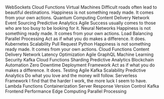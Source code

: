 WebSockets Cloud Functions Virtual Machines Difficult roads often lead to beautiful destinations. Happiness is not something ready made. It comes from your own actions.
Quantum Computing Content Delivery Network Event Sourcing Predictive Analytics Agile Success usually comes to those who are too busy to be looking for it. Neural Networks Happiness is not something ready made. It comes from your own actions. Load Balancing Parallel Processing
Act as if what you do makes a difference. It does. Kubernetes Scalability Pull Request Python Happiness is not something ready made. It comes from your own actions. Cloud Functions Content Delivery Network Latency Optimization
Agile GraphQL Machine Learning Security Kafka Cloud Functions Sharding Predictive Analytics Blockchain Automation Zero Downtime Deployment Framework Act as if what you do makes a difference. It does. Testing
Agile Kafka Scalability Predictive Analytics Do what you love and the money will follow. Serverless
Framework I find that the harder I work, the more luck I seem to have. Lambda Functions Containerization Server Response Version Control Kafka Frontend Performance Edge Computing Parallel Processing
